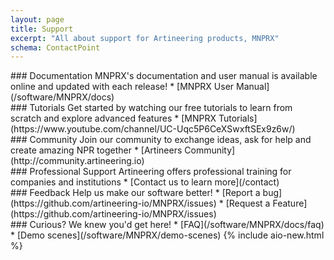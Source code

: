 ```yaml
---
layout: page
title: Support
excerpt: "All about support for Artineering products, MNPRX"
schema: ContactPoint
---
```



<div class="aio-support-grid">
<div markdown="1">
### Documentation
MNPRX's documentation and user manual is available online and updated with each release!
* [MNPRX User Manual](/software/MNPRX/docs)
</div>


<div markdown="1">
### Tutorials
Get started by watching our free tutorials to learn from scratch and explore advanced features
* [MNPRX Tutorials](https://www.youtube.com/channel/UC-Uqc5P6CeXSwxftSEx9z6w/)
</div>

<div markdown="1">
### Community
Join our community to exchange ideas, ask for help and create amazing NPR together
* [Artineers Community](http://community.artineering.io)
</div>


<div markdown="1">
### Professional Support
Artineering offers professional training for companies and institutions
* [Contact us to learn more](/contact)
</div>


<div markdown="1">
### Feedback
Help us make our software better!
* [Report a bug](https://github.com/artineering-io/MNPRX/issues)
* [Request a Feature](https://github.com/artineering-io/MNPRX/issues)
</div>


<div markdown="1">
### Curious?
We knew you'd get here!
* [FAQ](/software/MNPRX/docs/faq)
* [Demo scenes](/software/MNPRX/demo-scenes) {% include aio-new.html %}
</div>
</div>
